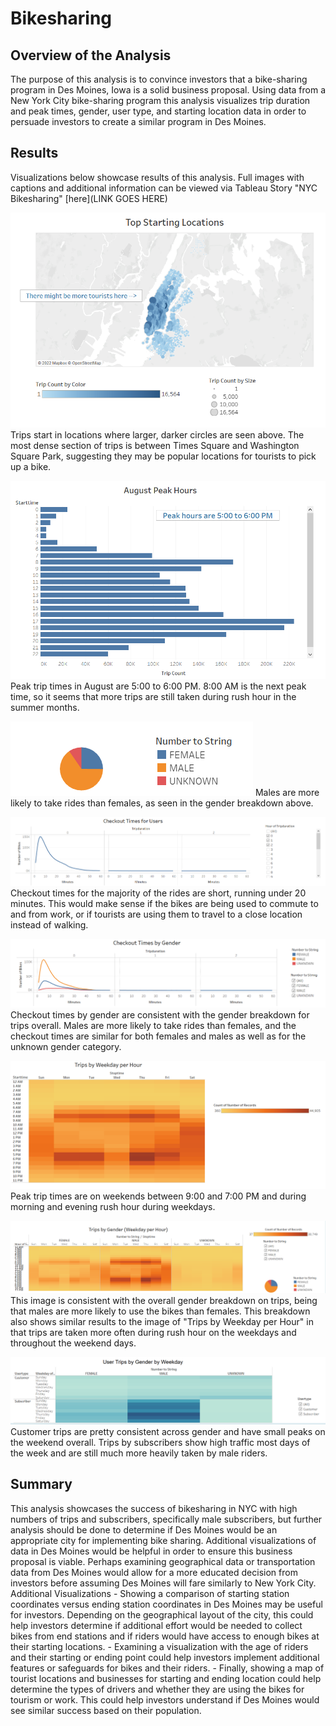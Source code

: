 # Bikesharing

## Overview of the Analysis
The purpose of this analysis is to convince investors that a bike-sharing program in Des Moines, Iowa is a solid business proposal. Using data from a New York City bike-sharing program this analysis visualizes trip duration and peak times, gender, user type, and starting location data in order to persuade investors to create a similar program in Des Moines.

## Results 

Visualizations below showcase results of this analysis. Full images with captions and additional information can be viewed via Tableau Story "NYC Bikesharing" [here](LINK GOES HERE)


!["Top Starting Locations"](images/Top_starting_locations.png)
Trips start in locations where larger, darker circles are seen above. The most dense section of trips is between Times Square and Washington Square Park, suggesting they may be popular locations for tourists to pick up a bike. 




!["August Peak Hours"](images/August_peak_hours.png)
Peak trip times in August are 5:00 to 6:00 PM. 8:00 AM is the next peak time, so it seems that more trips are still taken during rush hour in the summer months.




!["Gender Breakdown"](images/Gender_breakdown.png)
Males are more likely to take rides than females, as seen in the gender breakdown above.




!["Checkout Times for Users"](images/Checkout_times_users.png)
Checkout times for the majority of the rides are short, running under 20 minutes. This would make sense if the bikes are being used to commute to and from work, or if tourists are using them to travel to a close location instead of walking.




!["Checkout Times by Gender"](images/Checkout_times_gender.png)
Checkout times by gender are consistent with the gender breakdown for trips overall. Males are more likely to take rides than females, and the checkout times are similar for both females and males as well as for the unknown gender category.




!["Trips by Weekday per Hour"](images/Trips_by_weekday_hour.png)
Peak trip times are on weekends between 9:00 and 7:00 PM and during morning and evening rush hour during weekdays.




!["Trips by Gender per Weekday Hours"](images/Trips_by_gender_weekday.png)
This image is consistent with the overall gender breakdown on trips, being that males are more likely to use the bikes than females. This breakdown also shows similar results to the image of "Trips by Weekday per Hour" in that trips are taken more often during rush hour on the weekdays and throughout the weekend days.




!["Trips by User Type by Gender"](images/User_trips_by_gender.png)
Customer trips are pretty consistent across gender and have small peaks on the weekend overall. Trips by subscribers show high traffic most days of the week and are still much more heavily taken by male riders.




## Summary
This analysis showcases the success of bikesharing in NYC with high numbers of trips and subscribers, specifically male subscribers, but further analysis should be done to determine if Des Moines would be an appropriate city for implementing bike sharing. Additional visualizations of data in Des Moines would be helpful in order to ensure this business proposal is viable. Perhaps examining geographical data or transportation data from Des Moines would allow for a more educated decision from investors before assuming Des Moines will fare similarly to New York City.  
    Additional Visualizations
         - Showing a comparison of starting station coordinates versus ending station coordinates in Des Moines may be useful for investors. Depending on the geographical layout of the city, this could help investors determine if additional effort would be needed to collect bikes from end stations and if riders would have access to enough bikes at their starting locations.
         - Examining a visualization with the age of riders and their starting or ending point could help investors implement additional features or safeguards for bikes and their riders.
         - Finally, showing a map of tourist locations and businesses for starting and ending location could help determine the types of drivers and whether they are using the bikes for tourism or work. This could help investors understand if Des Moines would see similar success based on their population. 